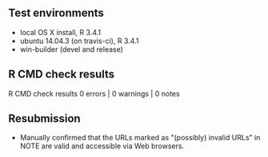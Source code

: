 ## Test environments
- local OS X install, R 3.4.1
- ubuntu 14.04.3 (on travis-ci), R 3.4.1
- win-builder (devel and release)

## R CMD check results
R CMD check results
0 errors | 0 warnings | 0 notes

## Resubmission
- Manually confirmed that the URLs marked as "(possibly) invalid URLs" in NOTE are valid and accessible via Web browsers.
